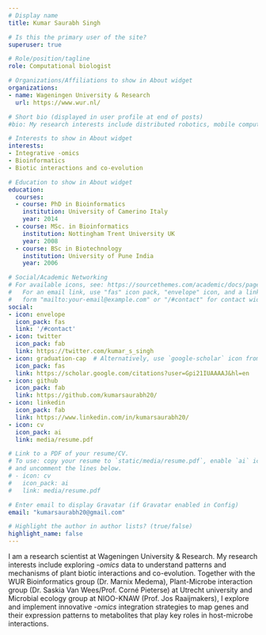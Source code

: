 ```yaml
---
# Display name
title: Kumar Saurabh Singh

# Is this the primary user of the site?
superuser: true

# Role/position/tagline
role: Computational biologist

# Organizations/Affiliations to show in About widget
organizations:
- name: Wageningen University & Research
  url: https://www.wur.nl/

# Short bio (displayed in user profile at end of posts)
#bio: My research interests include distributed robotics, mobile computing and programmable matter.

# Interests to show in About widget
interests:
- Integrative -omics
- Bioinformatics
- Biotic interactions and co-evolution

# Education to show in About widget
education:
  courses:
  - course: PhD in Bioinformatics
    institution: University of Camerino Italy
    year: 2014
  - course: MSc. in Bioinformatics
    institution: Nottingham Trent University UK
    year: 2008
  - course: BSc in Biotechnology
    institution: University of Pune India
    year: 2006

# Social/Academic Networking
# For available icons, see: https://sourcethemes.com/academic/docs/page-builder/#icons
#   For an email link, use "fas" icon pack, "envelope" icon, and a link in the
#   form "mailto:your-email@example.com" or "/#contact" for contact widget.
social:
- icon: envelope
  icon_pack: fas
  link: '/#contact'
- icon: twitter
  icon_pack: fab
  link: https://twitter.com/kumar_s_singh
- icon: graduation-cap  # Alternatively, use `google-scholar` icon from `ai` icon pack
  icon_pack: fas
  link: https://scholar.google.com/citations?user=Gpi21IUAAAAJ&hl=en
- icon: github
  icon_pack: fab
  link: https://github.com/kumarsaurabh20/
- icon: linkedin
  icon_pack: fab
  link: https://www.linkedin.com/in/kumarsaurabh20/
- icon: cv
  icon_pack: ai
  link: media/resume.pdf

# Link to a PDF of your resume/CV.
# To use: copy your resume to `static/media/resume.pdf`, enable `ai` icons in `params.toml`, 
# and uncomment the lines below.
# - icon: cv
#   icon_pack: ai
#   link: media/resume.pdf

# Enter email to display Gravatar (if Gravatar enabled in Config)
email: "kumarsaurabh20@gmail.com"

# Highlight the author in author lists? (true/false)
highlight_name: false
---
```

I am a research scientist at Wageningen University & Research. My research interests include exploring *-omics* data to understand patterns and mechanisms of plant biotic interactions and co-evolution. Together with the WUR Bioinformatics group (Dr. Marnix Medema), Plant-Microbe interaction group (Dr. Saskia Van Wees/Prof. Corné Pieterse) at Utrecht university and Microbial ecology group at NIOO-KNAW (Prof. Jos Raaijmakers), I explore and implement innovative *-omics* integration strategies to map genes and their expression patterns to metabolites that play key roles in host-microbe interactions.
